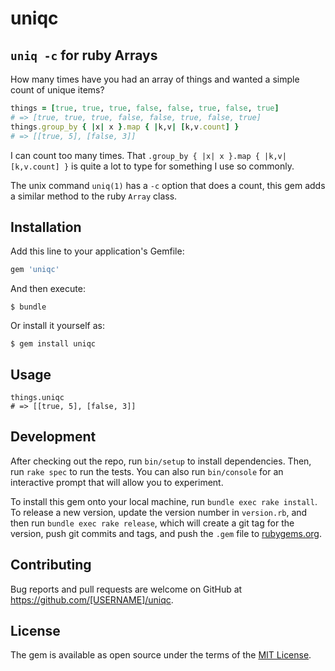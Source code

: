 # uniqc

## `uniq -c` for ruby Arrays

How many times have you had an array of things and wanted a simple count of unique items?

``` ruby
things = [true, true, true, false, false, true, false, true]
# => [true, true, true, false, false, true, false, true]
things.group_by { |x| x }.map { |k,v| [k,v.count] }
# => [[true, 5], [false, 3]]
```

I can count too many times. That `.group_by { |x| x }.map { |k,v| [k,v.count] }` is quite a 
lot to type for something I use so commonly.

The unix command `uniq(1)` has a `-c` option that does a count,
this gem adds a similar method to the ruby `Array` class.

## Installation

Add this line to your application's Gemfile:

```ruby
gem 'uniqc'
```

And then execute:

    $ bundle

Or install it yourself as:

    $ gem install uniqc

## Usage

```
things.uniqc
# => [[true, 5], [false, 3]]
```

## Development

After checking out the repo, run `bin/setup` to install dependencies. Then, run `rake spec` to run the tests. You can also run `bin/console` for an interactive prompt that will allow you to experiment.

To install this gem onto your local machine, run `bundle exec rake install`. To release a new version, update the version number in `version.rb`, and then run `bundle exec rake release`, which will create a git tag for the version, push git commits and tags, and push the `.gem` file to [rubygems.org](https://rubygems.org).

## Contributing

Bug reports and pull requests are welcome on GitHub at https://github.com/[USERNAME]/uniqc.


## License

The gem is available as open source under the terms of the [MIT License](http://opensource.org/licenses/MIT).

